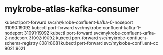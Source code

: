 # mykrobe-atlas-kafka-consumer

kubectl port-forward svc/mykrobe-confluent-kafka-0-nodeport 31090:19092
kubectl port-forward svc/mykrobe-confluent-kafka-1-nodeport 31091:19092
kubectl port-forward svc/mykrobe-confluent-kafka-2-nodeport 31092:19092
kubectl port-forward svc/mykrobe-confluent-schema-registry 8081:8081
kubectl port-forward svc/mykrobe-confluent-cc 9021:9021